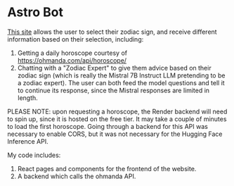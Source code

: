 # Astro Bot
[This site](https://astro-bot.vercel.app/) allows the user to select their zodiac sign, and receive different information based on their selection, including:
1. Getting a daily horoscope courtesy of https://ohmanda.com/api/horoscope/
2. Chatting with a "Zodiac Expert" to give them advice based on their zodiac sign (which is really the Mistral 7B Instruct LLM pretending to be a zodiac expert). The user can both feed the model questions and tell it to continue its response, since the Mistral responses are limited in length.

PLEASE NOTE: upon requesting a horoscope, the Render backend will need to spin up, since it is hosted on the free tier. It may take a couple of minutes to load the first horoscope. Going through a backend for this API was necessary to enable CORS, but it was not necessary for the Hugging Face Inference API.


My code includes:
1. React pages and components for the frontend of the website.
2. A backend which calls the ohmanda API.

